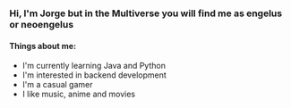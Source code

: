 ### Hi, I'm Jorge but in the Multiverse you will find me as engelus or neoengelus

<!--
**neoengelus/neoengelus** is a ✨ _special_ ✨ repository because its `README.md` (this file) appears on your GitHub profile.

Here are some ideas to get you started:

- 🔭 I’m currently working on ...
- 🌱 I’m currently learning ...
- 👯 I’m looking to collaborate on ...
- 🤔 I’m looking for help with ...
- 💬 Ask me about ...
- 📫 How to reach me: ...
- 😄 Pronouns: ...
- ⚡ Fun fact: ...
-->
#### Things about me:
- I'm currently learning Java and Python
- I'm interested in backend development
- I'm a casual gamer
- I like music, anime and movies
